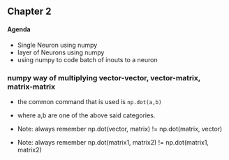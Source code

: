 ## Chapter 2
#### Agenda

- Single Neuron using numpy
- layer of Neurons using numpy
- using numpy to code batch of inouts to a neuron

### numpy way of multiplying vector-vector, vector-matrix, matrix-matrix

- the common command that is used is `np.dot(a,b)`
- where a,b are one of the above said categories.

- Note: always remember np.dot(vector, matrix) != np.dot(matrix, vector)
- Note: always remember np.dot(matrix1, matrix2) != np.dot(matrix1, matrix2)